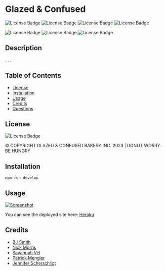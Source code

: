 # Glazed & Confused

![License Badge](https://img.shields.io/badge/-MongoDB-47A248?logo=mongodb&style=flat&logoColor=white)
![License Badge](https://img.shields.io/badge/-Express-000000?logo=express&style=flat&logoColor=white)
![License Badge](https://img.shields.io/badge/-React-61DAFB?logo=react&syle=flat&logoColor=white)
![License Badge](https://img.shields.io/badge/-Node.js-339933?logo=node.js&style=flat&logoColor=white)

![License Badge](https://img.shields.io/badge/-GraphQL-E50695?logo=graphql&syle=flat&logoColor=white)
![License Badge](https://img.shields.io/badge/-Stripe-008CDD?logo=stripe&style=flat&logoColor=white)
![License Badge](https://img.shields.io/badge/-MongoDB-47A248?logo=mongodb&style=flat&logoColor=white)

## Description

.
.
.


## Table of Contents

- [License](#license)
- [Installation](#installation)
- [Usage](#usage)
- [Credits](#credits)
- [Questions](#questions)

## License
![License Badge](https://shields.io/badge/license-MIT-green) 

© COPYRIGHT GLAZED & CONFUSED BAKERY INC. 2023 | DONUT WORRY BE HUNGRY


## Installation
````
npm run develop
````


## Usage
[![Screenshot](https://github.com/-sreenshot.png)](https://github.com/main/src/components/assets/sreenshot.png)

You can see the deployed site here: [Heroku](https://)


## Credits
- <a href="https://github.com/bryanjeremysmith"> BJ Smith </a>
- <a href="https://github.com/Morralytics"> Nick Morris </a>    
- <a href="https://github.com/savannahvelt"> Savannah Vel</a>
- <a href="https://github.com/PMengler"> Patrick Mengler </a>
- <a href="https://github.com/pherpat"> Jennifer Scherschligt </a>
